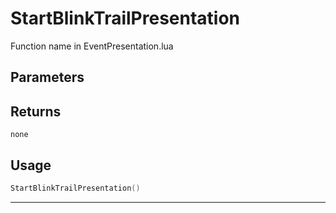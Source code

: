 # StartBlinkTrailPresentation
Function name in EventPresentation.lua
## Parameters

## Returns
`none`
## Usage
```lua
StartBlinkTrailPresentation()
```
---
